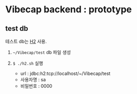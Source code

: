 # Vibecap backend : prototype

## test db

테스트 db는 [H2](https://github.com/h2database/h2database/releases/download/version-2.1.214/h2-2022-06-13.zip) 사용.

1. `~/Vibecap/test` db 파일 생성
2. `$ ./h2.sh` 실행

    * url : jdbc:h2:tcp://localhost/~/Vibecap/test
    * 사용자명 : sa
    * 비밀번호 : 0000